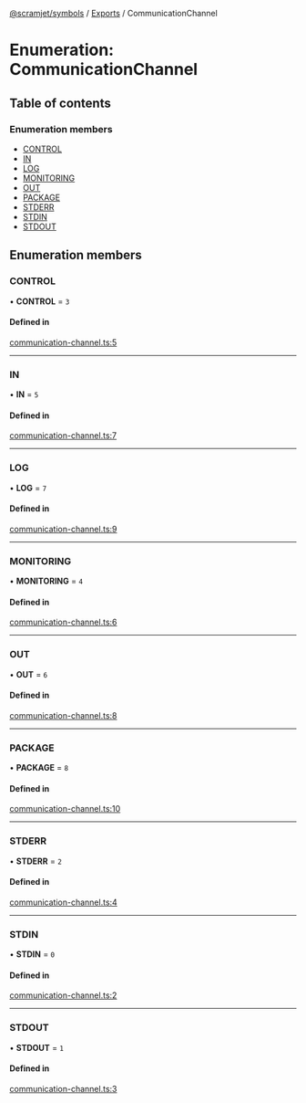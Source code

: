 [@scramjet/symbols](../README.md) / [Exports](../modules.md) / CommunicationChannel

# Enumeration: CommunicationChannel

## Table of contents

### Enumeration members

- [CONTROL](communicationchannel.md#control)
- [IN](communicationchannel.md#in)
- [LOG](communicationchannel.md#log)
- [MONITORING](communicationchannel.md#monitoring)
- [OUT](communicationchannel.md#out)
- [PACKAGE](communicationchannel.md#package)
- [STDERR](communicationchannel.md#stderr)
- [STDIN](communicationchannel.md#stdin)
- [STDOUT](communicationchannel.md#stdout)

## Enumeration members

### CONTROL

• **CONTROL** = `3`

#### Defined in

[communication-channel.ts:5](https://github.com/scramjetorg/transform-hub/blob/HEAD/packages/symbols/src/communication-channel.ts#L5)

___

### IN

• **IN** = `5`

#### Defined in

[communication-channel.ts:7](https://github.com/scramjetorg/transform-hub/blob/HEAD/packages/symbols/src/communication-channel.ts#L7)

___

### LOG

• **LOG** = `7`

#### Defined in

[communication-channel.ts:9](https://github.com/scramjetorg/transform-hub/blob/HEAD/packages/symbols/src/communication-channel.ts#L9)

___

### MONITORING

• **MONITORING** = `4`

#### Defined in

[communication-channel.ts:6](https://github.com/scramjetorg/transform-hub/blob/HEAD/packages/symbols/src/communication-channel.ts#L6)

___

### OUT

• **OUT** = `6`

#### Defined in

[communication-channel.ts:8](https://github.com/scramjetorg/transform-hub/blob/HEAD/packages/symbols/src/communication-channel.ts#L8)

___

### PACKAGE

• **PACKAGE** = `8`

#### Defined in

[communication-channel.ts:10](https://github.com/scramjetorg/transform-hub/blob/HEAD/packages/symbols/src/communication-channel.ts#L10)

___

### STDERR

• **STDERR** = `2`

#### Defined in

[communication-channel.ts:4](https://github.com/scramjetorg/transform-hub/blob/HEAD/packages/symbols/src/communication-channel.ts#L4)

___

### STDIN

• **STDIN** = `0`

#### Defined in

[communication-channel.ts:2](https://github.com/scramjetorg/transform-hub/blob/HEAD/packages/symbols/src/communication-channel.ts#L2)

___

### STDOUT

• **STDOUT** = `1`

#### Defined in

[communication-channel.ts:3](https://github.com/scramjetorg/transform-hub/blob/HEAD/packages/symbols/src/communication-channel.ts#L3)
